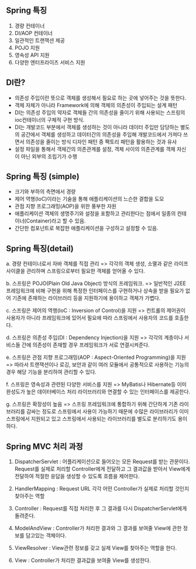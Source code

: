 ## Spring 특징
1.  경량 컨테이너
2.  DI/AOP 컨테이너
3.  일관적인 트랜잭션 제공
4.  POJO 지원
5.  영속성 API 지원
6.  다양한 엔터프라이즈 서비스 지원

## DI란?
-   의존성 주입이란 뜻으로 객체를 생성해서 필요로 하는 곳에 넣어주는 것을 뜻한다.
-   객체 자체가 아니라 Framework에 의해 객체의 의존성이 주입되는 설계 패턴
-   DI는 의존성 주입의 약자로 객체들 간의 의존성을 줄이기 위해 사용되는 스프링의 ioc컨테이너의 구체적 구현 방식.
-   DI는 개발코드 부분에서 객체를 생성하는 것이 아니라 데이터 주입만 담당하는 별도의 공간에서 객체를 생성하고 데이터간의 의존성을 주입해 개발코드에서 가져다 쓰면서 의존성을 줄이는 방식 디자인 패턴 중 팩토리 패턴을 활용하는 것과 유사
-   설정 파일을 통해서 객체간의 의존관계를 설정, 객체 사이의 의존관계를 객체 자신이 아닌 외부의 조립기가 수행


##  Spring 특징 (simple)
- 크기와 부하의 측면에서 경량
- 제어 역행(IoC)이라는 기술을 통해 애플리케이션의 느슨한 결합을 도모
- 관점 지향 프로그래밍(AOP)을 위한 풍부한 자원
- 애플리케이션 객체의 생명주기와 설정을 포함하고 관리한다는 점에서 일종의 컨테이너(Container)라고 할 수 있음.
- 간단한 컴포넌트로 복잡한 애플리케이션을 구성하고 설정할 수 있음.

## Spring 특징(detail)
a. 경량 컨테이너로서 자바 객체를 직접 관리 => 각각의 객체 생성, 소멸과 같은 라이프 사이클을 관리하며 스프링으로부터 필요한 객체를 얻어올 수 있다.

b. 스프링은 POJO(Plain Old Java Object) 방식의 프레임워크. => 일반적인 J2EE 프레임워크에 비해 구현을 위해 특정한 인터페이스를 구현하거나 상속을 받을 필요가 없어 기존에 존재하는 라이브러리 등을 지원하기에 용이하고 객체가 가볍다.

c. 스프링은 제어의 역행(IoC : Inversion of Control)을 지원 => 컨트롤의 제어권이 사용자가 아니라 프레임워크에 있어서 필요에 따라 스프링에서 사용자의 코드를 호출한다.

d. 스프링은 의존성 주입(DI : Dependency Injection)을 지원 => 각각의 계층이나 서비스들 간에 의존성이 존재할 경우 프레임워크가 서로 연결시켜준다.

e. 스프링은 관점 지향 프로그래밍(AOP : Aspect-Oriented Programming)을 지원 => 따라서 트랜잭션이나 로깅, 보안과 같이 여러 모듈에서 공통적으로 사용하는 기능의 경우 해당 기능을 분리하여 관리할 수 있다.

f. 스프링은 영속성과 관련된 다양한 서비스를 지원 => MyBatis나 Hibernate등 이미 완성도가 높은 데이터베이스 처리 라이브러리와 연결할 수 있는 인터페이스를 제공한다.

g. 스프링은 확장성이 높음 => 스프링 프레임워크에 통합하기 위해 간단하게 기존 라이브러리를 감싸는 정도로 스프링에서 사용이 가능하기 때문에 수많은 라이브러리가 이미 스프링에서 지원되고 있고 스프링에서 사용되는 라이브러리를 별도로 분리하기도 용이하다.

## Spring MVC 처리 과정
1) DispatcherServlet : 어플리케이션으로 들어오는 모든 Request를 받는 관문이다. Request를 실제로 처리할 Controller에게 전달하고 그 결과값을 받아서 View에게 전달하여 적절한 응답을 생성할 수 있도록 흐름을 제어한다.

2) HandlerMapping : Request URL 각각 어떤 Controller가 실제로 처리할 것인지 찾아주는 역할

3) Controller : Request를 직접 처리한 후 그 결과를 다시 DispatcherServlet에게 돌려준다.

4) ModelAndView : Controller가 처리한 결과와 그 결과를 보여줄 View에 관한 정보를 담고있는 객체이다.

5) ViewResolver : View관련 정보를 갖고 실제 View를 찾아주는 역할을 한다.

6) View : Controller가 처리한 결과값을 보여줄 View를 생성한다.